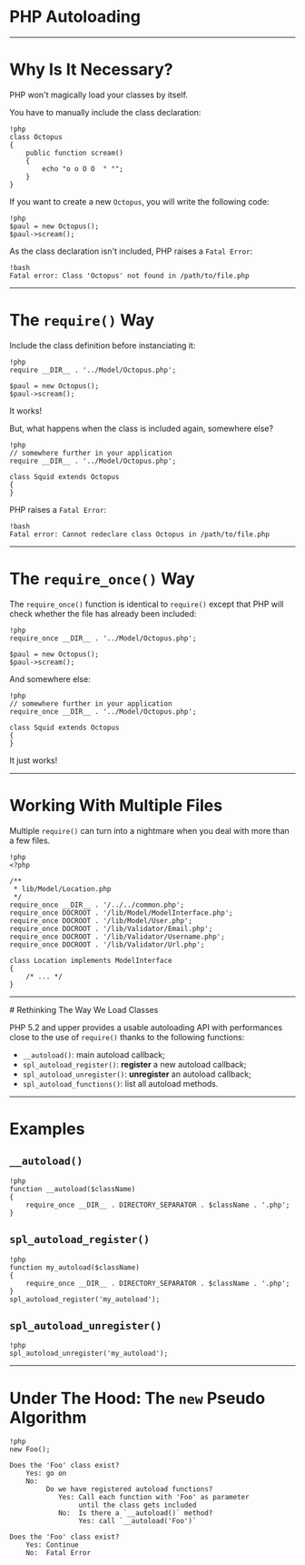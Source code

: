 # PHP Autoloading

---

# Why Is It Necessary?

PHP won't magically load your classes by itself.

You have to manually include the class declaration:

    !php
    class Octopus
    {
        public function scream()
        {
            echo "o o O O  ° °";
        }
    }

If you want to create a new `Octopus`, you will write the following code:

    !php
    $paul = new Octopus();
    $paul->scream();

As the class declaration isn't included, PHP raises a `Fatal Error`:

    !bash
    Fatal error: Class 'Octopus' not found in /path/to/file.php

---

# The `require()` Way

Include the class definition before instanciating it:

    !php
    require __DIR__ . '../Model/Octopus.php';

    $paul = new Octopus();
    $paul->scream();

It works!

But, what happens when the class is included again, somewhere else?

    !php
    // somewhere further in your application
    require __DIR__ . '../Model/Octopus.php';

    class Squid extends Octopus
    {
    }

PHP raises a `Fatal Error`:

    !bash
    Fatal error: Cannot redeclare class Octopus in /path/to/file.php

---

# The `require_once()` Way

The `require_once()` function is identical to `require()` except that PHP will
check whether the file has already been included:

    !php
    require_once __DIR__ . '../Model/Octopus.php';

    $paul = new Octopus();
    $paul->scream();

And somewhere else:

    !php
    // somewhere further in your application
    require_once __DIR__ . '../Model/Octopus.php';

    class Squid extends Octopus
    {
    }

It just works!

---

# Working With Multiple Files

Multiple `require()` can turn into a nightmare when you deal with more than a
few files.

    !php
    <?php

    /**
     * lib/Model/Location.php
     */
    require_once __DIR__ . '/../../common.php';
    require_once DOCROOT . '/lib/Model/ModelInterface.php';
    require_once DOCROOT . '/lib/Model/User.php';
    require_once DOCROOT . '/lib/Validator/Email.php';
    require_once DOCROOT . '/lib/Validator/Username.php';
    require_once DOCROOT . '/lib/Validator/Url.php';

    class Location implements ModelInterface
    {
        /* ... */
    }

---

# Rethinking The Way We Load Classes

PHP 5.2 and upper provides a usable autoloading API with performances close to
the use of `require()` thanks to the following functions:

* `__autoload()`: main autoload callback;
* `spl_autoload_register()`: **register** a new autoload callback;
* `spl_autoload_unregister()`: **unregister** an autoload callback;
* `spl_autoload_functions()`: list all autoload methods.

---

# Examples

## `__autoload()`

    !php
    function __autoload($className)
    {
        require_once __DIR__ . DIRECTORY_SEPARATOR . $className . '.php';
    }

## `spl_autoload_register()`

    !php
    function my_autoload($className)
    {
        require_once __DIR__ . DIRECTORY_SEPARATOR . $className . '.php';
    }
    spl_autoload_register('my_autoload');

## `spl_autoload_unregister()`

    !php
    spl_autoload_unregister('my_autoload');

---

# Under The Hood: The `new` Pseudo Algorithm

    !php
    new Foo();

    Does the 'Foo' class exist?
        Yes: go on
        No:
             Do we have registered autoload functions?
                Yes: Call each function with 'Foo' as parameter
                     until the class gets included
                No:  Is there a `__autoload()` method?
                     Yes: call `__autoload('Foo')`

    Does the 'Foo' class exist?
        Yes: Continue
        No:  Fatal Error
